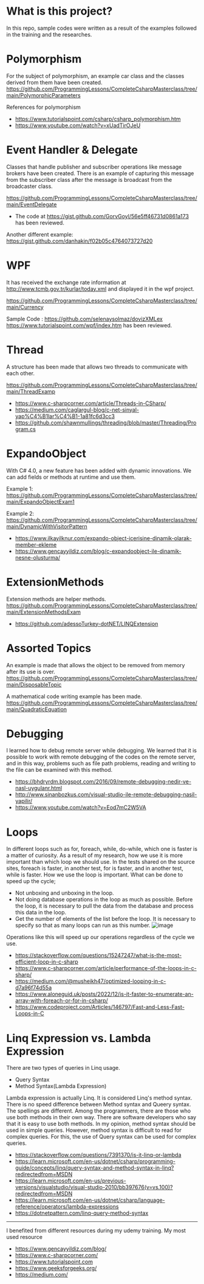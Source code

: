 # What is this project?

In this repo, sample codes were written as a result of the examples followed in the training and the researches.

# Polymorphism
For the subject of polymorphism, an example car class and the classes derived from them have been created. 
https://github.com/ProgrammingLessons/CompleteCsharpMasterclass/tree/main/PolymorphicParameters

References for polymorphism
* https://www.tutorialspoint.com/csharp/csharp_polymorphism.htm
* https://www.youtube.com/watch?v=xUadTirOJeU


# Event Handler & Delegate
Classes that handle publisher and subscriber operations like message brokers have been created. There is an example of capturing this message from the subscriber class after the message is broadcast from the broadcaster class.

https://github.com/ProgrammingLessons/CompleteCsharpMasterclass/tree/main/EventDelegate

* The code at https://gist.github.com/GorvGoyl/56e5ff46731d0861a173 has been reviewed.

Another different example: https://gist.github.com/danhakin/f02b05c4764073727d20


# WPF
It has received the exchange rate information at http://www.tcmb.gov.tr/kurlar/today.xml and displayed it in the wpf project.

https://github.com/ProgrammingLessons/CompleteCsharpMasterclass/tree/main/Currency

Sample Code : https://github.com/selenaysolmaz/dovizXMLex
https://www.tutorialspoint.com/wpf/index.htm has been reviewed.


# Thread
A structure has been made that allows two threads to communicate with each other.

https://github.com/ProgrammingLessons/CompleteCsharpMasterclass/tree/main/ThreadExamp

* https://www.c-sharpcorner.com/article/Threads-in-CSharp/
* https://medium.com/caglargul-blog/c-net-sinyal-yap%C4%B1lar%C4%B1-1a81fc6d3cc3
* https://github.com/shawnmullings/threading/blob/master/Threading/Program.cs


# ExpandoObject
With C# 4.0, a new feature has been added with dynamic innovations. We can add fields or methods at runtime and use them.

Example 1: https://github.com/ProgrammingLessons/CompleteCsharpMasterclass/tree/main/ExpandoObjectExam1

Example 2: https://github.com/ProgrammingLessons/CompleteCsharpMasterclass/tree/main/DynamicWithVisitorPattern

* https://www.ilkayilknur.com/expando-object-icerisine-dinamik-olarak-member-ekleme
* https://www.gencayyildiz.com/blog/c-expandoobject-ile-dinamik-nesne-olusturma/


# ExtensionMethods
Extension methods are helper methods.
https://github.com/ProgrammingLessons/CompleteCsharpMasterclass/tree/main/ExtensionMethodsExam

* https://github.com/adessoTurkey-dotNET/LINQExtension


# Assorted Topics
An example is made that allows the object to be removed from memory after its use is over.
https://github.com/ProgrammingLessons/CompleteCsharpMasterclass/tree/main/DisposableTopic

A mathematical code writing example has been made.
https://github.com/ProgrammingLessons/CompleteCsharpMasterclass/tree/main/QuadraticEquation

# Debugging
I learned how to debug remote server while debugging. We learned that it is possible to work with remote debugging of the codes on the remote server, and in this way, problems such as file path problems, reading and writing to the file can be examined with this method.

* https://bhdryrdm.blogspot.com/2016/09/remote-debugging-nedir-ve-nasl-uygulanr.html
* http://www.sinanbozkus.com/visual-studio-ile-remote-debugging-nasil-yapilir/
* https://www.youtube.com/watch?v=Eod7mC2W5VA

# Loops
In different loops such as for, foreach, while, do-while, which one is faster is a matter of curiosity. As a result of my research, how we use it is more important than which loop we should use. In the tests shared on the source sites, foreach is faster, in another test, for is faster, and in another test, while is faster.
How we use the loop is important.
What can be done to speed up the cycle;
* Not unboxing and unboxing in the loop.
* Not doing database operations in the loop as much as possible. Before the loop, it is necessary to pull the data from the database and process this data in the loop.
* Get the number of elements of the list before the loop. It is necessary to specify so that as many loops can run as this number.
![image](https://user-images.githubusercontent.com/29948990/231398210-829a1c88-ecff-4e80-8474-82152215782a.png)

Operations like this will speed up our operations regardless of the cycle we use.

* https://stackoverflow.com/questions/15247247/what-is-the-most-efficient-loop-in-c-sharp
* https://www.c-sharpcorner.com/article/performance-of-the-loops-in-c-sharp/
* https://medium.com/@musheikh47/optimized-looping-in-c-d7a96f74d55a
* https://www.aloneguid.uk/posts/2022/12/is-it-faster-to-enumerate-an-array-with-foreach-or-for-in-csharp/
* https://www.codeproject.com/Articles/146797/Fast-and-Less-Fast-Loops-in-C


# Linq Expression vs. Lambda Expression

There are two types of queries in Linq usage.
* Query Syntax
* Method Syntax(Lambda Expression)

Lambda expression is actually Linq. It is considered Linq's method syntax.
There is no speed difference between Method syntax and Queery syntax. The spellings are different. Among the programmers, there are those who use both methods in their own way.
There are software developers who say that it is easy to use both methods.
In my opinion, method syntax should be used in simple queries. However, method syntax is difficult to read for complex queries. For this, the use of Query syntax can be used for complex queries.


* https://stackoverflow.com/questions/7391370/is-it-linq-or-lambda
* https://learn.microsoft.com/en-us/dotnet/csharp/programming-guide/concepts/linq/query-syntax-and-method-syntax-in-linq?redirectedfrom=MSDN
* https://learn.microsoft.com/en-us/previous-versions/visualstudio/visual-studio-2010/bb397676(v=vs.100)?redirectedfrom=MSDN
* https://learn.microsoft.com/en-us/dotnet/csharp/language-reference/operators/lambda-expressions
* https://dotnetpattern.com/linq-query-method-syntax

<hr>

I benefited from different resources during my udemy training.
My most used resource
* https://www.gencayyildiz.com/blog/
* https://www.c-sharpcorner.com/
* https://www.tutorialspoint.com
* https://www.geeksforgeeks.org/
* https://medium.com/
